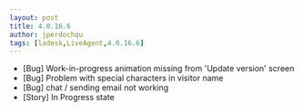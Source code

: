 ```yaml
---
layout: post
title: 4.0.16.6
author: jperdochqu
tags: [ladesk,LiveAgent,4.0.16.6]
---
```


- [Bug] Work-in-progress animation missing from 'Update version' screen
- [Bug] Problem with special characters in visitor name
- [Bug] chat / sending email not working
- [Story] In Progress state
